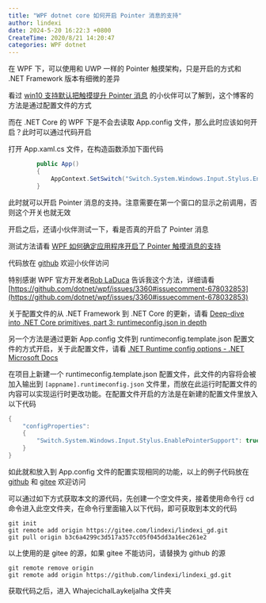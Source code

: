 ```yaml
---
title: "WPF dotnet core 如何开启 Pointer 消息的支持"
author: lindexi
date: 2024-5-20 16:22:3 +0800
CreateTime: 2020/8/21 14:20:47
categories: WPF dotnet
---
```


在 WPF 下，可以使用和 UWP 一样的 Pointer 触摸架构，只是开启的方式和 .NET Framework 版本有细微的差异

<!--more-->


<!-- CreateTime:2020/8/21 14:20:47 -->



看过 [win10 支持默认把触摸提升 Pointer 消息](https://blog.lindexi.com/post/win10-%E6%94%AF%E6%8C%81%E9%BB%98%E8%AE%A4%E6%8A%8A%E8%A7%A6%E6%91%B8%E6%8F%90%E5%8D%87-Pointer-%E6%B6%88%E6%81%AF.html) 的小伙伴可以了解到，这个博客的方法是通过配置文件的方式

而在 .NET Core 的 WPF 下是不会去读取 App.config 文件，那么此时应该如何开启？此时可以通过代码开启

打开 App.xaml.cs 文件，在构造函数添加下面代码

```csharp
        public App()
        {
            AppContext.SetSwitch("Switch.System.Windows.Input.Stylus.EnablePointerSupport", true);
        }
```

此时就可以开启 Pointer 消息的支持。注意需要在第一个窗口的显示之前调用，否则这个开关也就无效

开启之后，还请小伙伴测试一下，看是否真的开启了 Pointer 消息

测试方法请看 [WPF 如何确定应用程序开启了 Pointer 触摸消息的支持](https://blog.lindexi.com/post/WPF-%E5%A6%82%E4%BD%95%E7%A1%AE%E5%AE%9A%E5%BA%94%E7%94%A8%E7%A8%8B%E5%BA%8F%E5%BC%80%E5%90%AF%E4%BA%86-Pointer-%E8%A7%A6%E6%91%B8%E6%B6%88%E6%81%AF%E7%9A%84%E6%94%AF%E6%8C%81.html)

代码放在 [github](https://github.com/lindexi/lindexi_gd/tree/4c87d6d1b73dfa725a37e913c5568333201834af/KemjawyecawDurbahelal) 欢迎小伙伴访问

特别感谢 WPF 官方开发者[Rob LaDuca](https://github.com/rladuca) 告诉我这个方法，详细请看 [https://github.com/dotnet/wpf/issues/3360#issuecomment-678032853](https://github.com/dotnet/wpf/issues/3360#issuecomment-678032853)

关于配置文件的从 .NET Framework 到 .NET Core 的更新，请看 [Deep-dive into .NET Core primitives, part 3: runtimeconfig.json in depth](https://natemcmaster.com/blog/2019/01/09/netcore-primitives-3/#additional-runtime-settings )

另一个方法是通过更新 App.config 文件到 runtimeconfig.template.json 配置文件的方式开启，关于此配置文件，请看 [.NET Runtime config options - .NET Microsoft Docs](https://docs.microsoft.com/en-us/dotnet/core/runtime-config?WT.mc_id=WD-MVP-5003260 )

在项目上新建一个 runtimeconfig.template.json 配置文件，此文件的内容将会被加入输出到 `[appname].runtimeconfig.json` 文件里，而放在此运行时配置文件的内容可以实现运行时更改功能。在配置文件开启的方法是在新建的配置文件里放入以下代码

```csharp
{
    "configProperties": 
    {
        "Switch.System.Windows.Input.Stylus.EnablePointerSupport": true
    }
}
```

如此就和放入到 App.config 文件的配置实现相同的功能，以上的例子代码放在[github](https://github.com/lindexi/lindexi_gd/tree/b3c6a4299c3d517a357cc05f045dd3a16ec261e2/WhajecichalLaykeljalha) 和 [gitee](https://gitee.com/lindexi/lindexi_gd/tree/b3c6a4299c3d517a357cc05f045dd3a16ec261e2/WhajecichalLaykeljalha) 欢迎访问

可以通过如下方式获取本文的源代码，先创建一个空文件夹，接着使用命令行 cd 命令进入此空文件夹，在命令行里面输入以下代码，即可获取到本文的代码

```
git init
git remote add origin https://gitee.com/lindexi/lindexi_gd.git
git pull origin b3c6a4299c3d517a357cc05f045dd3a16ec261e2
```

以上使用的是 gitee 的源，如果 gitee 不能访问，请替换为 github 的源

```
git remote remove origin
git remote add origin https://github.com/lindexi/lindexi_gd.git
```

获取代码之后，进入 WhajecichalLaykeljalha 文件夹

